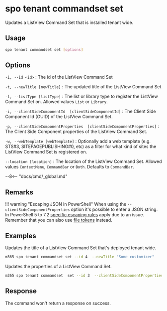 # spo tenant commandset set

Updates a ListView Command Set that is installed tenant wide.

## Usage

```sh
spo tenant commandset set [options]
```

## Options

`-i, --id <id>`
: The id of the ListView Command Set

`-t, --newTitle [newTitle]`
: The updated title of the ListView Command Set

`-l, --listType [listType]`
: The list or library type to register the ListView Command Set on. Allowed values `List` or `Library`.

`-i, --clientSideComponentId  [clientSideComponentId]`
: The Client Side Component Id (GUID) of the ListView Command Set.

`-p, --clientSideComponentProperties  [clientSideComponentProperties]`
: The Client Side Component properties of the ListView Command Set.

`-w, --webTemplate [webTemplate]`
: Optionally add a web template (e.g. STS#3, SITEPAGEPUBLISHING#0, etc) as a filter for what kind of sites the ListView Command Set is registered on.

`--location [location]`
: The location of the ListView Command Set. Allowed values `ContextMenu`, `CommandBar` or `Both`. Defaults to `CommandBar`.

--8<-- "docs/cmd/_global.md"

## Remarks

!!! warning "Escaping JSON in PowerShell"
    When using the `--clientSideComponentProperties` option it's possible to enter a JSON string. In PowerShell 5 to 7.2 [specific escaping rules](./../../../user-guide/using-cli.md#escaping-double-quotes-in-powershell) apply due to an issue. Remember that you can also use [file tokens](./../../../user-guide/using-cli.md#passing-complex-content-into-cli-options) instead.

## Examples

Updates the title of a ListView Command Set that's deployed tenant wide.

```sh
m365 spo tenant commandset set --id 4  --newTitle "Some customizer"
```

Updates the properties of a ListView Command Set.

```sh
m365 spo tenant commandset  set --id 3  --clientSideComponentProperties '{ "someProperty": "Some value" }'
```

## Response

The command won't return a response on success.
